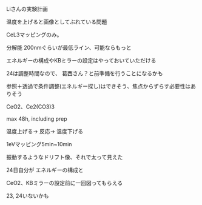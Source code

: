 

Liさんの実験計画

温度を上げると画像としてぶれている問題

CeL3マッピングのみ。

分解能 200nmぐらいが最低ライン、可能ならもっと

エネルギーの構成やKBミラーの設定はやっておいていただける

24は調整時間なので、
葛西さん？と前準備を行うことになるかも

参照＋透過で条件調整(エネルギー探し)はできそう、焦点からずらす必要性はありそう

CeO2、Ce2(CO3)3

max 48h, including prep

温度上げる-> 反応-> 温度下げる

1eVマッピング5min~10min

振動するようなドリフト像、それで太って見えた

24日自分が
エネルギーの構成と

CeO2、KBミラーの設定前に一回図ってもらえる

23, 24いないかも


